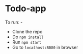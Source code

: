# Todo-app

To run: -
- Clone the repo
- Do `npm install`
- Run `npm start`
- Go to `localhost:8080` in browser

